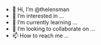 - 👋 Hi, I’m @thelensman
- 👀 I’m interested in ...
- 🌱 I’m currently learning ...
- 💞️ I’m looking to collaborate on ...
- 📫 How to reach me ...

<!---
thelensman/thelensman is a ✨ special ✨ repository because its `README.md` (this file) appears on your GitHub profile.
You can click the Preview link to take a look at your changes.
--->
